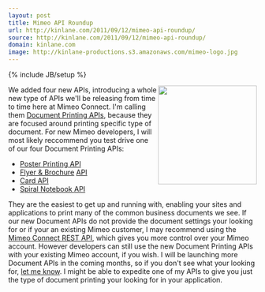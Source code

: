 ```yaml
---
layout: post
title: Mimeo API Roundup
url: http://kinlane.com/2011/09/12/mimeo-api-roundup/
source: http://kinlane.com/2011/09/12/mimeo-api-roundup/
domain: kinlane.com
image: http://kinlane-productions.s3.amazonaws.com/mimeo-logo.jpg
---
```

{% include JB/setup %}

<p>
     <a href="http://www.mimeo.com/" target="_blank"><img class="c1" src="http://kinlane-productions.s3.amazonaws.com/mimeo-logo.jpg" alt="" width="200" align="right" /></a>We added four new APIs, introducing a whole new type of APIs we'll be releasing from time to time here at Mimeo Connect. I'm calling them <a title="Document Printing APIs" href="http://mimeoconnect.3scale.net/">Document Printing APIs</a>, because they are focused around printing specific type of document. For new Mimeo developers, I will most likely reccommend you test drive one of our four Document Printing APIs:
</p>
<ul class="blue">
     <li>
          <a href="http://mimeoconnect.3scale.net/wiki/poster-printing-api">Poster Printing <span class="caps">API</span></a>
     </li>
     <li>
          <a href="http://mimeoconnect.3scale.net/wiki/flyer-brochure-printing-api">Flyer &amp; Brochure</a> <a href="http://mimeoconnect.3scale.net/wiki/flyer-brochure-printing-api"><span class="caps">API</span></a>
     </li>
     <li>
          <a href="http://mimeoconnect.3scale.net/wiki/card-printing-api">Card <span class="caps">API</span></a>
     </li>
     <li>
          <a href="http://mimeoconnect.3scale.net/wiki/spiral-notebook-printing-api">Spiral Notebook <span class="caps">API</span></a>
     </li>
</ul>
<p>
     They are the easiest to get up and running with, enabling your sites and applications to print many of the common business documents we see. If our new Document APIs do not provide the document settings your looking for or if your an existing Mimeo customer, I may recommend using the <a title="Mimeo Connect REST API" href="http://mimeo.laneworks.net/documentation/full.php">Mimeo Connect REST API</a>, which gives you more control over your Mimeo account. However developers can still use the new Document Printing APIs with your existing Mimeo account, if you wish. I will be launching more Document APIs in the coming months, so if you don't see what your looking for, <a title="let me know" href="../../support/contact.php">let me know</a>. I might be able to expedite one of my APIs to give you just the type of document printing your looking for in your application.
</p>